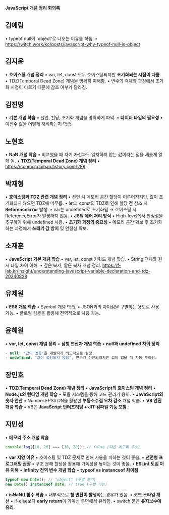 **JavaScript 개념 정리 회의록**

## 김예림

• typeof null이 'object'로 나오는 이유를 학습.
• https://witch.work/ko/posts/javascript-why-typeof-null-is-object

## 김지윤

• **호이스팅 개념 정리**
• var, let, const 모두 호이스팅되지만 **초기화되는 시점이 다름**.
• TDZ(Temporal Dead Zone) 개념을 명확히 이해함.
• 변수의 객체화 과정에서 초기화 시점이 다르기 때문에 참조 여부가 달라짐.

## 김진명

• **기본 개념 학습**
• 선언, 할당, 초기화 개념을 명확하게 파악.
• **데이터 타입의 필요성**
• 이진수 값을 어떻게 해석하는지 학습.

## 노현호

• **NaN 개념 학습**
• 비교했을 때 자기 자신과도 일치하지 않는 값이라는 점을 새롭게 알게 됨.
• **TDZ(Temporal Dead Zone) 개념 정리**
• https://ccomccomhan.tistory.com/288

## 박재형

• **호이스팅과 TDZ 관련 개념 정리**
• 선언 시 메모리 공간 할당이 이루어지지만, 값이 초기화되지 않으면 TDZ에 머무름.
• let과 const의 TDZ로 인해 할당 전 참조 시 **ReferenceError** 발생.
• var는 undefined로 초기화됨 → 호이스팅 시 ReferenceError가 발생하지 않음.
• **JS의 에러 처리 방식**
• High-level에서 안정성을 추구하기 위해 undefined 사용.
• **초기화 과정의 중요성**
• 메모리 공간 확보 후 초기화하는 과정에서 **쓰레기 값 방지** 및 안정성 확보.

## 소재훈

• **JavaScript 기본 개념 학습**
• var, let, const 키워드 개념 학습.
• String 객체와 원시 타입 차이 이해.
• 깊은 복사, 얕은 복사 개념 정리.
https://f-lab.kr/insight/understanding-javascript-variable-declaration-and-tdz-20240828

## 유제원

• **ES6 개념 학습**
• Symbol 개념 학습.
• JSON과의 차이점을 구별하는 용도로 사용 가능.
• 글로벌 심볼을 활용해 전역적으로 사용 가능.

## 윤혜원

• **var, let, const 개념 정리**
• **삼항 연산자 개념 학습**
• **null과 undefined 차이 정리**

```js
- null: "값이 없음"을 개발자가 의도적으로 설정.
- undefined: "값이 할당되지 않음", 변수가 선언되었지만 값이 없을 때 자동 부여됨.
```

## 장민호

• **TDZ(Temporal Dead Zone) 개념 정리**
• **JavaScript의 호이스팅 개념 정리**
• **Node.js와 런타임 개념 학습**
• 모듈 시스템을 통해 코드 관리가 용이.
• **JavaScript의 숫자 연산**
• Number.EPSILON을 활용한 **부동소수점 오차 감소** 개념 학습.
• **V8 엔진 개념 학습**
• V8은 **JavaScript 인터프리팅 + JIT 컴파일 기능 포함**.

## 지민성

• **메모리 주소 개념 학습**

```js
console.log([10, 20] === [10, 20]); // false (다른 메모리 주소)
```

• **var 지양 이유**
• 호이스팅 및 TDZ 문제로 인해 사용을 피하는 것이 좋음.
• **선언형 프로그래밍 권장**
• 구조 분해 할당을 활용해 가독성을 높이는 것이 좋음.
• **ESLint 도입 이유 이해**
• **Infinity 전역 변수 개념 학습**
• **typeof vs instanceof 차이점**

```js
typeof new Date(); // "object" (구별 불가)
new Date() instanceof Date; // true (구별 가능)
```

• **isNaN() 함수 학습**
• 내부적으로 **형 변환이 발생**하는 경우가 있음.
• **코드 스타일 개선**
• if-else보다 **early return**이 가독성 측면에서 유리함.
• switch 문은 **유지보수에 유리**.
